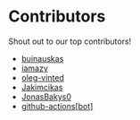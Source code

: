 # Contributors

Shout out to our top contributors!

- [buinauskas](https://api.github.com/users/buinauskas)
- [iamazy](https://api.github.com/users/iamazy)
- [oleg-vinted](https://api.github.com/users/oleg-vinted)
- [Jakimcikas](https://api.github.com/users/Jakimcikas)
- [JonasBakys0](https://api.github.com/users/JonasBakys0)
- [github-actions[bot]](https://api.github.com/users/github-actions%5Bbot%5D)

